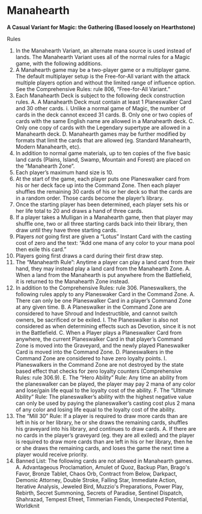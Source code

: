 # Manahearth
**A Casual Variant for Magic: the Gathering (Based loosely on Hearthstone)**

Rules

1. In the Manahearth Variant, an alternate mana source is used instead of lands. The Manahearth Variant uses all of the normal rules for a Magic game, with the following additions.
2. A Manahearth game may be a two-player game or a multiplayer game. The default multiplayer setup is the Free-for-All variant with the attack multiple players option and without the limited range of influence option. See the Comprehensive Rules: rule 806, “Free-for-All Variant.”
3. Each Manahearth Deck is subject to the following deck construction rules.
  A. A Manahearth Deck must contain at least 1 Planeswalker Card and 30 other cards.
    i. Unlike a normal game of Magic, the number of cards in the deck cannot exceed 31 cards.
  B. Only one or two copies of cards with the same English name are allowed in a Manahearth deck.
  C. Only one copy of cards with the Legendary supertype are allowed in a Manahearth deck.
  D. Manahearth games may be further modified by formats that limit the cards that are allowed (eg. Standard Manahearth, Modern Manahearth, etc).
4. In addition to normal game materials, up to ten copies of the five basic land cards (Plains, Island, Swamp, Mountain and Forest) are placed on the “Manahearth Zone”.
5. Each player’s maximum hand size is 10.
6. At the start of the game, each player puts one Planeswalker card from his or her deck face up into the Command Zone. Then each player shuffles the remaining 30 cards of his or her deck so that the cards are in a random order. Those cards become the player’s library.
7. Once the starting player has been determined, each player sets his or her life total to 20 and draws a hand of three cards.
8. If a player takes a Mulligan in a Manahearth game, then that player may shuffle one, two or all three starting cards back into their library, then draw until they have three starting cards.
9. Players *not* going first are given a “Lotus” Instant Card with the casting cost of zero and the text: “Add one mana of any color to your mana pool then exile this card.”
10. Players going first draws a card during their first draw step.
11. The “Manahearth Rule”: Anytime a player can play a land card from their hand, they may instead play a land card from the Manahearth Zone.
  A. When a land from the Manahearth is put anywhere from the Battlefield, it is returned to the Manahearth Zone instead.
12. In addition to the Comprehensive Rules: rule 306. Planeswalkers, the following rules apply to any Planeswaker Card in the Command Zone.
  A. There can only be one Planeswalker Card in a player’s Command Zone at any given time.
  B. A Planeswalker in the Command Zone are considered to have Shroud and Indestructible, and cannot switch owners, be sacrificed or be exiled. 
    I. The Planeswalker is also not considered as when determining effects such as Devotion, since it is not in the Battlefield.
  C. When a Player plays a Planeswalker Card from anywhere, the current Planeswalker Card in that player’s Command Zone is moved into the Graveyard, and the newly played Planeswalker Card is moved into the Command Zone.
  D. Planeswalkers in the Command Zone are considered to have zero loyalty points.
    I. Planeswalkers in the Command Zone are not destroyed by the state based effect that checks for zero loyalty counters (Comprehensive Rules: rule 306.9).
  E. The “Hero Ability” Rule: Any time an ability from the planeswalker can be played, the player may pay 2 mana of any color and lose/gain life equal to the loyalty cost of the ability.
  F. The “Ultimate Ability” Rule: The planeswalker’s ability with the highest negative value can only be used by paying the planeswalker’s casting cost plus 2 mana of any color and losing life equal to the loyalty cost of the ability.
13. The “Mill 30” Rule: If a player is required to draw more cards than are left in his or her library, he or she draws the remaining cards, shuffles his graveyard into his library, and continues to draw cards.
  A. If there are no cards in the player’s graveyard (eg. they are all exiled) and the player is required to draw more cards than are left in his or her library, then he or she draws the remaining cards, and loses the game the next time a player would receive priority.
14. Banned List: The following cards are not allowed in Manahearth games.
  A. Advantageous Proclamation, Amulet of Quoz, Backup Plan, Brago's Favor, Bronze Tablet, Chaos Orb, Contract from Below, Darkpact, Demonic Attorney, Double Stroke, Falling Star, Immediate Action, Iterative Analysis, Jeweled Bird, Muzzio's Preparations, Power Play, Rebirth, Secret Summoning, Secrets of Paradise, Sentinel Dispatch, Shahrazad, Tempest Efreet, Timmerian Fiends, Unexpected Potential, Worldknit